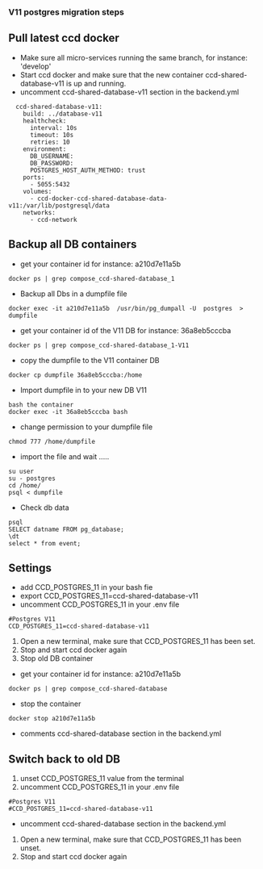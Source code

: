 ### V11 postgres migration steps

##  Pull latest ccd docker
* Make sure all micro-services running the same branch, for instance: 'develop'
* Start ccd docker and make sure that the new container ccd-shared-database-v11 is up and running.
* uncomment ccd-shared-database-v11 section in the backend.yml
````
  ccd-shared-database-v11:
    build: ../database-v11
    healthcheck:
      interval: 10s
      timeout: 10s
      retries: 10
    environment:
      DB_USERNAME:
      DB_PASSWORD:
      POSTGRES_HOST_AUTH_METHOD: trust
    ports:
      - 5055:5432
    volumes:
      - ccd-docker-ccd-shared-database-data-v11:/var/lib/postgresql/data
    networks:
      - ccd-network

````

##  Backup all DB containers
* get your container id for instance: a210d7e11a5b
```
docker ps | grep compose_ccd-shared-database_1
```
* Backup all Dbs in a dumpfile file
```
docker exec -it a210d7e11a5b  /usr/bin/pg_dumpall -U  postgres  > dumpfile
```
* get your container id of the V11 DB for instance: 36a8eb5cccba
```
docker ps | grep compose_ccd-shared-database_1-V11
````
* copy the dumpfile to the V11 container DB
```
docker cp dumpfile 36a8eb5cccba:/home
```
* Import dumpfile in to your new DB V11
```
bash the container
docker exec -it 36a8eb5cccba bash
```
* change permission to your dumpfile file
```
chmod 777 /home/dumpfile
```
* import the file and wait .....
```$xslt
su user
su - postgres
cd /home/
psql < dumpfile

```
* Check db data
```$xslt
psql
SELECT datname FROM pg_database;
\dt
select * from event;

```

##  Settings
* add CCD_POSTGRES_11 in your bash fie
* export CCD_POSTGRES_11=ccd-shared-database-v11
* uncomment CCD_POSTGRES_11 in your .env file
````
#Postgres V11
CCD_POSTGRES_11=ccd-shared-database-v11
````

1) Open a new terminal, make sure that CCD_POSTGRES_11 has been set.
2) Stop and start ccd docker again
3) Stop old DB container

* get your container id for instance: a210d7e11a5b
```
docker ps | grep compose_ccd-shared-database
```

* stop the container
```
docker stop a210d7e11a5b
```
* comments ccd-shared-database section in the backend.yml

## Switch back to old DB
1) unset CCD_POSTGRES_11 value from the terminal
2) uncomment CCD_POSTGRES_11 in your .env file
```
#Postgres V11
#CCD_POSTGRES_11=ccd-shared-database-v11
````
* uncomment ccd-shared-database section in the backend.yml

1) Open a new terminal, make sure that CCD_POSTGRES_11 has been unset.
2) Stop and start ccd docker again

